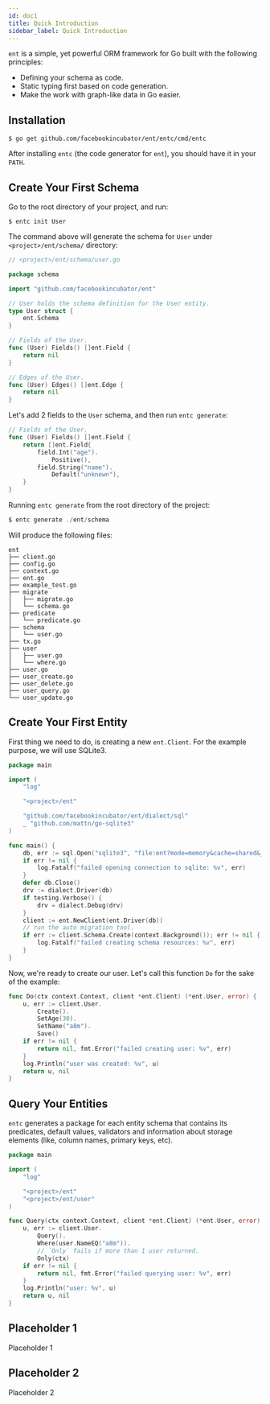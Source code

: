 ```yaml
---
id: doc1
title: Quick Introduction
sidebar_label: Quick Introduction
---
```


`ent` is a simple, yet powerful ORM framework for Go built with the following principles:
- Defining your schema as code.
- Static typing first based on code generation.
- Make the work with graph-like data in Go easier.

## Installation

```console
$ go get github.com/facebookincubator/ent/entc/cmd/entc
```

After installing `entc` (the code generator for `ent`), you should have it in your `PATH`.

## Create Your First Schema
Go to the root directory of your project, and run:

```console
$ entc init User
```
The command above will generate the schema for `User` under `<project>/ent/schema/` directory:

```go
// <project>/ent/schema/user.go

package schema

import "github.com/facebookincubator/ent"

// User holds the schema definition for the User entity.
type User struct {
	ent.Schema
}

// Fields of the User.
func (User) Fields() []ent.Field {
	return nil
}

// Edges of the User.
func (User) Edges() []ent.Edge {
	return nil
}

```

Let's add 2 fields to the `User` schema, and then run `entc generate`:

```go
// Fields of the User.
func (User) Fields() []ent.Field {
	return []ent.Field{
		field.Int("age").
			Positive(),
		field.String("name").
			Default("unknown"),
	}
}
```

Running `entc generate` from the root directory of the project:

```go
$ entc generate ./ent/schema
```

Will produce the following files:
```
ent
├── client.go
├── config.go
├── context.go
├── ent.go
├── example_test.go
├── migrate
│   ├── migrate.go
│   └── schema.go
├── predicate
│   └── predicate.go
├── schema
│   └── user.go
├── tx.go
├── user
│   ├── user.go
│   └── where.go
├── user.go
├── user_create.go
├── user_delete.go
├── user_query.go
└── user_update.go
```


## Create Your First Entity

First thing we need to do, is creating a new `ent.Client`. For the example purpose,
we will use SQLite3.

```go
package main

import (
	"log"

	"<project>/ent"

	"github.com/facebookincubator/ent/dialect/sql"
	_ "github.com/mattn/go-sqlite3"
)

func main() {
	db, err := sql.Open("sqlite3", "file:ent?mode=memory&cache=shared&_fk=1")
	if err != nil {
		log.Fatalf("failed opening connection to sqlite: %v", err)
	}
	defer db.Close()
	drv := dialect.Driver(db)
	if testing.Verbose() {
		drv = dialect.Debug(drv)
	}
	client := ent.NewClient(ent.Driver(db))
	// run the auto migration tool.
	if err := client.Schema.Create(context.Background()); err != nil {
		log.Fatalf("failed creating schema resources: %v", err)
	}
}
```

Now, we're ready to create our user. Let's call this function `Do` for the sake of the example:
```go
func Do(ctx context.Context, client *ent.Client) (*ent.User, error) {
	u, err := client.User.
		Create().
		SetAge(30).
		SetName("a8m").
		Save()
	if err != nil {
		return nil, fmt.Error("failed creating user: %v", err)
	}
	log.Println("user was created: %v", u)
	return u, nil
}
```

## Query Your Entities

`entc` generates a package for each entity schema that contains its predicates, default values, validators
and information about storage elements (like, column names, primary keys, etc).

```go
package main

import (
	"log"

	"<project>/ent"
	"<project>/ent/user"
)

func Query(ctx context.Context, client *ent.Client) (*ent.User, error) {
	u, err := client.User.
		Query().
		Where(user.NameEQ("a8m")).
		// `Only` fails if more than 1 user returned.
		Only(ctx)
	if err != nil {
		return nil, fmt.Error("failed querying user: %v", err)
	}
	log.Println("user: %v", u)
	return u, nil
}
```


## Placeholder 1

Placeholder 1

## Placeholder 2

Placeholder 2
